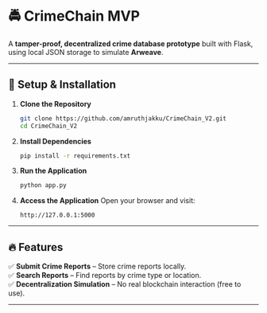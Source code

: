 # 🚔 CrimeChain MVP 

A **tamper-proof, decentralized crime database prototype** built with Flask, using local JSON storage to simulate **Arweave**.

---

## 🚀 Setup & Installation

1. **Clone the Repository**
   ```bash
   git clone https://github.com/amruthjakku/CrimeChain_V2.git
   cd CrimeChain_V2
   ```
2. **Install Dependencies**
   ```bash
   pip install -r requirements.txt
   ```
3. **Run the Application**
   ```bash
   python app.py
   ```
4. **Access the Application**
   Open your browser and visit:
   ```
   http://127.0.0.1:5000
   ```

---

## 🔥 Features

✅ **Submit Crime Reports** – Store crime reports locally.  
✅ **Search Reports** – Find reports by crime type or location.  
✅ **Decentralization Simulation** – No real blockchain interaction (free to use).  

---

